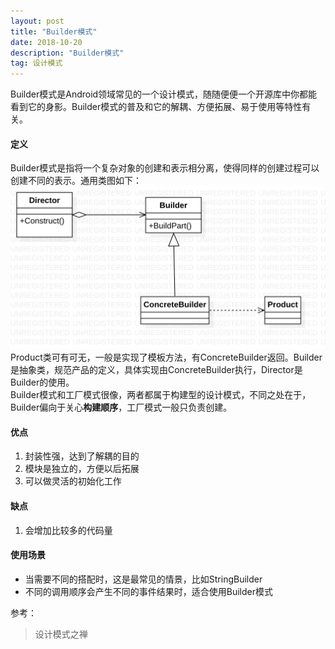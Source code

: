 ```yaml
---
layout: post
title: "Builder模式"
date: 2018-10-20
description: "Builder模式"
tag: 设计模式
---  
```


Builder模式是Android领域常见的一个设计模式，随随便便一个开源库中你都能看到它的身影。Builder模式的普及和它的解耦、方便拓展、易于使用等特性有关。
#### 定义
Builder模式是指将一个复杂对象的创建和表示相分离，使得同样的创建过程可以创建不同的表示。通用类图如下：  
![](/images/posts/designpattern/Builder.png)  
Product类可有可无，一般是实现了模板方法，有ConcreteBuilder返回。Builder是抽象类，规范产品的定义，具体实现由ConcreteBuilder执行，Director是Builder的使用。  
Builder模式和工厂模式很像，两者都属于构建型的设计模式，不同之处在于，Builder偏向于关心**构建顺序**，工厂模式一般只负责创建。
#### 优点
1. 封装性强，达到了解耦的目的
2. 模块是独立的，方便以后拓展
3. 可以做灵活的初始化工作

#### 缺点
1. 会增加比较多的代码量

#### 使用场景
- 当需要不同的搭配时，这是最常见的情景，比如StringBuilder
- 不同的调用顺序会产生不同的事件结果时，适合使用Builder模式

参考：
> 设计模式之禅